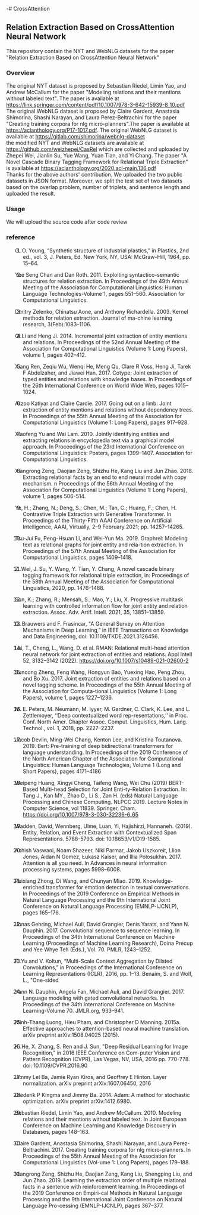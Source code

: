 -# CrossAttention

## Relation Extraction Based on CrossAttention Neural Network

This repository contain the NYT and WebNLG datasets for the paper "Relation Extraction Based on CrossAttention Neural Network"<br>

### Overview

The original NYT dataset is proposed by Sebastian Riedel, Limin Yao, and Andrew McCallum for the paper "Modeling relations and their mentions without labeled text". The paper is available at https://link.springer.com/content/pdf/10.1007/978-3-642-15939-8_10.pdf<br>
The original WebNLG dataset is proposed by Claire Gardent, Anastasia Shimorina, Shashi Narayan, and Laura Perez-Beltrachini for the paper "Creating training corpora for nlg micro-planners".The paper is available at https://aclanthology.org/P17-1017.pdf. The original WebNLG dataset is available at https://gitlab.com/shimorina/webnlg-dataset <br>
the modified NYT and WebNLG datasets are available at https://github.com/weizhepei/CasRel which are collected and uploaded by Zhepei Wei, Jianlin Su, Yue Wang, Yuan Tian, and Yi Chang. The paper "A Novel Cascade Binary Tagging Framework for Relational Triple Extraction" is available at https://aclanthology.org/2020.acl-main.136.pdf<br/>
Thanks for the above authors' contribution. We uploaded the two public datasets in JSON format. Moreover, we split the test set of two datasets based on the overlap problem, number of triplets, and sentence length and uploaded the result.

### Usage

We will upload the source code after code review<br>

### reference

<div id="refs" class="references csl-bib-body hanging-indent">

<div id="ref-xie2018" class="csl-entry">

1. G. O. Young, “Synthetic structure of industrial plastics,” in Plastics, 2nd ed., vol. 3, J. Peters, Ed. New York, NY, USA: McGraw-Hill, 1964, pp. 15–64.

</div>

</div>
<div id="refs" class="references csl-bib-body hanging-indent">

<div id="ref-xie2018" class="csl-entry">

2. Yee Seng Chan and Dan Roth. 2011. Exploiting syntactico-semantic structures for relation extraction. In Proceedings of the 49th Annual Meeting of the Association for Computational Linguistics: Human Language Technologies-Volume 1, pages 551–560. Association for Computational Linguistics.

</div>

</div>
<div id="refs" class="references csl-bib-body hanging-indent">

<div id="ref-xie2018" class="csl-entry">

3. Dmitry Zelenko, Chinatsu Aone, and Anthony Richardella. 2003. Kernel methods for relation extraction. Journal of ma-chine learning research, 3(Feb):1083–1106.

</div>

</div>

<div id="refs" class="references csl-bib-body hanging-indent">

<div id="ref-xie2018" class="csl-entry">

4. Qi Li and Heng Ji. 2014. Incremental joint extraction of entity mentions and relations. In Proceedings of the 52nd Annual Meeting of the Association for Computational Linguistics (Volume 1: Long Papers), volume 1, pages 402–412.

</div>

</div>

<div id="refs" class="references csl-bib-body hanging-indent">

<div id="ref-xie2018" class="csl-entry">

5. Xiang Ren, Zeqiu Wu, Wenqi He, Meng Qu, Clare R Voss, Heng Ji, Tarek F Abdelzaher, and Jiawei Han. 2017. Cotype: Joint extraction of typed entities and relations with knowledge bases. In Proceedings of the 26th International Conference on World Wide Web, pages 1015–1024.

</div>

</div>
<div id="refs" class="references csl-bib-body hanging-indent">

<div id="ref-xie2018" class="csl-entry">

6. Arzoo Katiyar and Claire Cardie. 2017. Going out on a limb: Joint extraction of entity mentions and relations without dependency trees. In Proceedings of the 55th Annual Meeting of the Association for Computational Linguistics (Volume 1: Long Papers), pages 917–928.

</div>

</div>

<div id="refs" class="references csl-bib-body hanging-indent">

<div id="ref-xie2018" class="csl-entry">

7. Xiaofeng Yu and Wai Lam. 2010. Jointly identifying entities and extracting relations in encyclopedia text via a graphical model approach. In Proceedings of the 23rd International Conference on Computational Linguistics: Posters, pages 1399–1407. Association for Computational Linguistics.

</div>

</div>
<div id="refs" class="references csl-bib-body hanging-indent">

<div id="ref-xie2018" class="csl-entry">

8. Xiangrong Zeng, Daojian Zeng, Shizhu He, Kang Liu and Jun Zhao. 2018. Extracting relational facts by an end to end neural model with copy mechanism. n Proceedings of the 56th Annual Meeting of the Association for Computational Linguistics (Volume 1: Long Papers), volume 1, pages 506-514.

</div>

</div>

<div id="refs" class="references csl-bib-body hanging-indent">

<div id="ref-xie2018" class="csl-entry">

9. Ye, H.; Zhang, N.; Deng, S.; Chen, M.; Tan, C.; Huang, F.; Chen, H. Contrastive Triple Extraction with Generative Transformer. In Proceedings of the Thirty-Fifth AAAI Conference on Artificial Intelligence, AAAI, Virtually, 2–9 February 2021; pp. 14257–14265.

</div>

</div>
<div id="refs" class="references csl-bib-body hanging-indent">

<div id="ref-xie2018" class="csl-entry">

10. Tsu-Jui Fu, Peng-Hsuan Li, and Wei-Yun Ma. 2019. Graphrel: Modeling text as relational graphs for joint entity and rela-tion extraction. In Proceedings of the 57th Annual Meeting of the Association for Computational Linguistics, pages 1409–1418.

</div>

</div>

<div id="refs" class="references csl-bib-body hanging-indent">

<div id="ref-xie2018" class="csl-entry">

11. Z. Wei, J. Su, Y. Wang, Y. Tian, Y. Chang, A novel cascade binary tagging framework for relational triple extraction, in: Proceedings of the 58th Annual Meeting of the Association for Computational Linguistics, 2020, pp. 1476–1488.

</div>

</div>
<div id="refs" class="references csl-bib-body hanging-indent">

<div id="ref-xie2018" class="csl-entry">

12. Sun, K.; Zhang, R.; Mensah, S.; Mao, Y.; Liu, X. Progressive multitask learning with controlled information flow for joint entity and relation extraction. Assoc. Adv. Artif. Intell. 2021, 35, 13851–13859.

</div>

</div>

<div id="refs" class="references csl-bib-body hanging-indent">

<div id="ref-xie2018" class="csl-entry">

13. G. Brauwers and F. Frasincar, "A General Survey on Attention Mechanisms in Deep Learning," in IEEE Transactions on Knowledge and Data Engineering, doi: 10.1109/TKDE.2021.3126456.

</div>

</div>
<div id="refs" class="references csl-bib-body hanging-indent">

<div id="ref-xie2018" class="csl-entry">

14. Lai, T., Cheng, L., Wang, D. et al. RMAN: Relational multi-head attention neural network for joint extraction of entities and relations. Appl Intell 52, 3132–3142 (2022). https://doi.org/10.1007/s10489-021-02600-2

</div>

</div>

<div id="refs" class="references csl-bib-body hanging-indent">

<div id="ref-xie2018" class="csl-entry">

15. Suncong Zheng, Feng Wang, Hongyun Bao, Yuexing Hao, Peng Zhou, and Bo Xu. 2017. Joint extraction of entities and relations based on a novel tagging scheme. In Proceedings of the 55th Annual Meeting of the Association for Computa-tional Linguistics (Volume 1: Long Papers), volume 1, pages 1227–1236.

</div>

</div>
<div id="refs" class="references csl-bib-body hanging-indent">

<div id="ref-xie2018" class="csl-entry">

16. M. E. Peters, M. Neumann, M. Iyyer, M. Gardner, C. Clark, K. Lee, and L. Zettlemoyer, ‘‘Deep contextualized word rep-resentations,’’ in Proc. Conf. North Amer. Chapter Assoc. Comput. Linguistics, Hum. Lang. Technol., vol. 1, 2018, pp. 2227–2237.

</div>

</div>

<div id="refs" class="references csl-bib-body hanging-indent">

<div id="ref-xie2018" class="csl-entry">

17. Jacob Devlin, Ming-Wei Chang, Kenton Lee, and Kristina Toutanova. 2019. Bert: Pre-training of deep bidirectional transformers for language understanding. In Proceedings of the 2019 Conference of the North American Chapter of the Association for Computational Linguistics: Human Language Technologies, Volume 1 (Long and Short Papers), pages 4171–4186

</div>

</div>
<div id="refs" class="references csl-bib-body hanging-indent">

<div id="ref-xie2018" class="csl-entry">

18. Weipeng Huang, Xingyi Cheng, Taifeng Wang, Wei Chu (2019) BERT-Based Multi-head Selection for Joint Enti-ty-Relation Extraction. In: Tang J., Kan MY., Zhao D., Li S., Zan H. (eds) Natural Language Processing and Chinese Computing. NLPCC 2019. Lecture Notes in Computer Science, vol 11839. Springer, Cham. https://doi.org/10.1007/978-3-030-32236-6_65

</div>

</div>

<div id="refs" class="references csl-bib-body hanging-indent">

<div id="ref-xie2018" class="csl-entry">

19. Wadden, David, Wennberg, Ulme, Luan, Yi, Hajishirzi, Hannaneh. (2019). Entity, Relation, and Event Extraction with Contextualized Span Representations. 5788-5793. doi: 10.18653/v1/D19-1585.

</div>

</div>
<div id="refs" class="references csl-bib-body hanging-indent">

<div id="ref-xie2018" class="csl-entry">

20. Ashish Vaswani, Noam Shazeer, Niki Parmar, Jakob Uszkoreit, Llion Jones, Aidan N Gomez, Łukasz Kaiser, and Illia Polosukhin. 2017. Attention is all you need. In Advances in neural information processing systems, pages 5998–6008.

</div>

</div>

<div id="refs" class="references csl-bib-body hanging-indent">

<div id="ref-xie2018" class="csl-entry">

21. Peixiang Zhong, Di Wang, and Chunyan Miao. 2019. Knowledge-enriched transformer for emotion detection in textual conversations. In Proceedings of the 2019 Conference on Empirical Methods in Natural Language Processing and the 9th International Joint Conference on Natural Language Processing (EMNLP-IJCNLP), pages 165–176.

</div>

</div>
<div id="refs" class="references csl-bib-body hanging-indent">

<div id="ref-xie2018" class="csl-entry">

22. Jonas Gehring, Michael Auli, David Grangier, Denis Yarats, and Yann N. Dauphin. 2017. Convolutional sequence to sequence learning. In Proceedings of the 34th International Conference on Machine Learning (Proceedings of Machine Learning Research), Doina Precup and Yee Whye Teh (Eds.), Vol. 70. PMLR, 1243–1252.

</div>

</div>

<div id="refs" class="references csl-bib-body hanging-indent">

<div id="ref-xie2018" class="csl-entry">

23. F. Yu and V. Koltun, “Multi-Scale Context Aggregation by Dilated Convolutions,” in Proceedings of the International Conference on Learning Representations (ICLR), 2016, pp. 1–13. Benaim, S. and Wolf, L., "One-sided

</div>

</div>
<div id="refs" class="references csl-bib-body hanging-indent">

<div id="ref-xie2018" class="csl-entry">

24. Yann N. Dauphin, Angela Fan, Michael Auli, and David Grangier. 2017. Language modeling with gated convolutional networks. In Proceedings of the 34th International Conference on Machine Learning-Volume 70. JMLR.org, 933–941.

</div>

</div>

<div id="refs" class="references csl-bib-body hanging-indent">

<div id="ref-xie2018" class="csl-entry">

25. Minh-Thang Luong, Hieu Pham, and Christopher D Manning. 2015a. Effective approaches to attention-based neural machine translation. arXiv preprint arXiv:1508.04025 (2015).

</div>

</div>
<div id="refs" class="references csl-bib-body hanging-indent">

<div id="ref-xie2018" class="csl-entry">

26. K. He, X. Zhang, S. Ren and J. Sun, "Deep Residual Learning for Image Recognition," in 2016 IEEE Conference on Com-puter Vision and Pattern Recognition (CVPR), Las Vegas, NV, USA, 2016 pp. 770-778. doi: 10.1109/CVPR.2016.90

</div>

</div>

<div id="refs" class="references csl-bib-body hanging-indent">

<div id="ref-xie2018" class="csl-entry">

27. Jimmy Lei Ba, Jamie Ryan Kiros, and Geoffrey E Hinton. Layer normalization. arXiv preprint arXiv:1607.06450, 2016

</div>

</div>
<div id="refs" class="references csl-bib-body hanging-indent">

<div id="ref-xie2018" class="csl-entry">

28. Diederik P Kingma and Jimmy Ba. 2014. Adam: A method for stochastic optimization. arXiv preprint arXiv:1412.6980.

</div>

</div>

<div id="refs" class="references csl-bib-body hanging-indent">

<div id="ref-xie2018" class="csl-entry">

29. Sebastian Riedel, Limin Yao, and Andrew McCallum. 2010. Modeling relations and their mentions without labeled text. In Joint European Conference on Machine Learning and Knowledge Discovery in Databases, pages 148–163.

</div>

</div>
<div id="refs" class="references csl-bib-body hanging-indent">

<div id="ref-xie2018" class="csl-entry">

30. Claire Gardent, Anastasia Shimorina, Shashi Narayan, and Laura Perez-Beltrachini. 2017. Creating training corpora for nlg micro-planners. In Proceedings of the 55th Annual Meeting of the Association for Computational Linguistics (Vol-ume 1: Long Papers), pages 179–188.

</div>

</div>

<div id="refs" class="references csl-bib-body hanging-indent">

<div id="ref-xie2018" class="csl-entry">

31. Xiangrong Zeng, Shizhu He, Daojian Zeng, Kang Liu, Shengping Liu, and Jun Zhao. 2019. Learning the extraction order of multiple relational facts in a sentence with reinforcement learning. In Proceedings of the 2019 Conference on Empiri-cal Methods in Natural Language Processing and the 9th International Joint Conference on Natural Language Pro-cessing (EMNLP-IJCNLP), pages 367–377.

</div>

</div>
